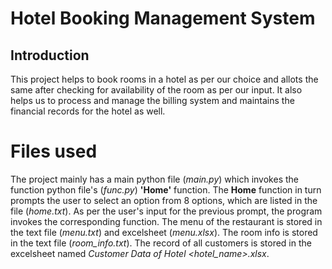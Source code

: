 # Hotel Booking Management System
## Introduction
This project helps to book rooms in a hotel as per our choice and allots the same after checking for availability of the room as per our input. It also helps us to process and manage the billing system and maintains the financial records for the hotel as well.
# Files used
The project mainly has a main python file (*main.py*) which invokes the function python file's (*func.py*) **'Home'** function. The **Home** function in turn prompts the user to select an option from 8 options, which are listed in the file (*home.txt*). As per the user's input for the previous prompt, the program invokes the corresponding function. The menu of the restaurant is stored in the text file (*menu.txt*) and excelsheet (*menu.xlsx*). The room info is stored in the text file (*room_info.txt*). The record of all customers is stored in the excelsheet named *Customer Data of Hotel <hotel_name>.xlsx*.
